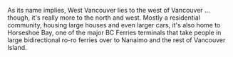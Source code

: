As its name implies, West Vancouver lies to the west of Vancouver ... though, it's really more to the north and west. Mostly a residential community, housing large houses and even larger cars, it's also home to Horseshoe Bay, one of the major BC Ferries terminals that take people in large bidirectional ro-ro ferries over to Nanaimo and the rest of Vancouver Island. 